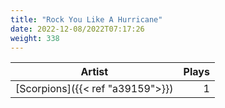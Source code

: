 ```yaml
---
title: "Rock You Like A Hurricane"
date: 2022-12-08/2022T07:17:26
weight: 338
---
```




 Artist | Plays 
----- | -----:
[Scorpions]({{< ref "a39159">}}) | 1
